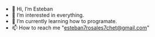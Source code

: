 - 👋 Hi, I’m Esteban
- 👀 I’m interested in everything.
- 🌱 I’m currently learning how to programate.
- 📫 How to reach me "esteban7rosales7chet@gmail.com"

<!---
Esteban0703/Esteban0703 is a ✨ special ✨ repository because its `README.md` (this file) appears on your GitHub profile.
You can click the Preview link to take a look at your changes.
--->
